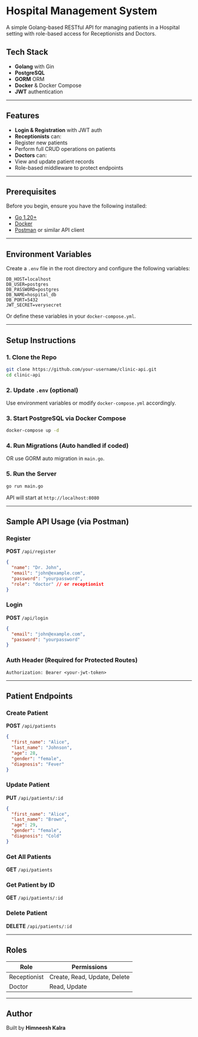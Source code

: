 # Hospital Management System

A simple Golang-based RESTful API for managing patients in a Hospital setting with role-based access for Receptionists and Doctors.

## Tech Stack

* **Golang** with Gin
* **PostgreSQL**
* **GORM** ORM
* **Docker** & Docker Compose
* **JWT** authentication

---

## Features

* **Login & Registration** with JWT auth
* **Receptionists** can:
* Register new patients
* Perform full CRUD operations on patients
* **Doctors** can:
* View and update patient records
* Role-based middleware to protect endpoints

---

## Prerequisites

Before you begin, ensure you have the following installed:

* [Go 1.20+](https://golang.org/doc/install)
* [Docker](https://www.docker.com/products/docker-desktop)
* [Postman](https://www.postman.com/downloads/) or similar API client

---

## Environment Variables

Create a `.env` file in the root directory and configure the following variables:

```
DB_HOST=localhost
DB_USER=postgres
DB_PASSWORD=postgres
DB_NAME=hospital_db
DB_PORT=5432
JWT_SECRET=verysecret
```

Or define these variables in your `docker-compose.yml`.

---

## Setup Instructions

### 1. Clone the Repo

```bash
git clone https://github.com/your-username/clinic-api.git
cd clinic-api
```

### 2. Update `.env` (optional)

Use environment variables or modify `docker-compose.yml` accordingly.

### 3. Start PostgreSQL via Docker Compose

```bash
docker-compose up -d
```

### 4. Run Migrations (Auto handled if coded)

OR use GORM auto migration in `main.go`.

### 5. Run the Server

```bash
go run main.go
```

API will start at `http://localhost:8080`

---

## Sample API Usage (via Postman)

### Register

**POST** `/api/register`

```json
{
  "name": "Dr. John",
  "email": "john@example.com",
  "password": "yourpassword",
  "role": "doctor" // or receptionist
}
```

### Login

**POST** `/api/login`

```json
{
  "email": "john@example.com",
  "password": "yourpassword"
}
```

### Auth Header (Required for Protected Routes)

```
Authorization: Bearer <your-jwt-token>
```

---

## Patient Endpoints

### Create Patient

**POST** `/api/patients`

```json
{
  "first_name": "Alice",
  "last_name": "Johnson",
  "age": 28,
  "gender": "female",
  "diagnosis": "Fever"
}
```

### Update Patient

**PUT** `/api/patients/:id`

```json
{
  "first_name": "Alice",
  "last_name": "Brown",
  "age": 29,
  "gender": "female",
  "diagnosis": "Cold"
}
```

### Get All Patients

**GET** `/api/patients`

### Get Patient by ID

**GET** `/api/patients/:id`

### Delete Patient

**DELETE** `/api/patients/:id`

---

## Roles

| Role         | Permissions                  |
| ------------ | ---------------------------- |
| Receptionist | Create, Read, Update, Delete |
| Doctor       | Read, Update                 |

---

## Author

Built by **Himneesh Kalra**
